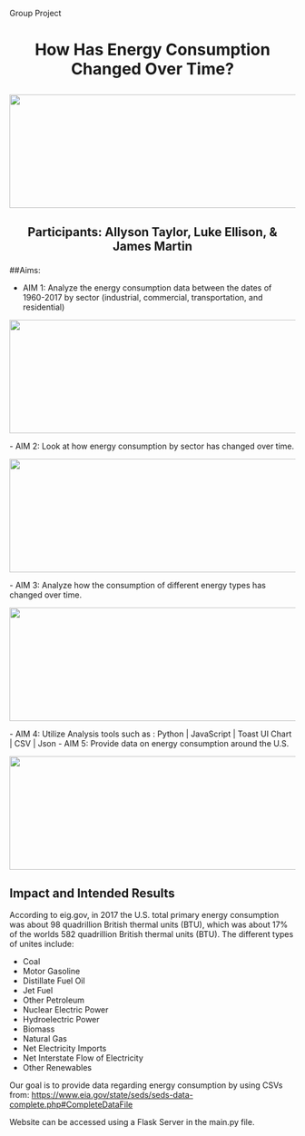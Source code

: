 Group Project

# <p align="center">How Has Energy Consumption Changed Over Time? </p>

<p align="center">
  <img width="600" height="200" src="https://github.com/allysontalyor/Project-2/blob/master/Images/Different%20types%20of%20Energy.jpg">
</p>

## <p align="center">Participants: Allyson Taylor, Luke Ellison, & James Martin</p>

##Aims:

-	AIM 1: 	Analyze the energy consumption data between the dates of 1960-2017 by sector (industrial, commercial, transportation, and residential)
<p align="center">
  <img width="550" height="200" src="https://github.com/allysontalyor/Project-2/blob/master/image1.png">
</p>
-	AIM 2:  Look at how energy consumption by sector has changed over time.
<p align="center">
  <img width="600" height="200" src="https://github.com/allysontalyor/Project-2/blob/master/image2.png">
</p>
-	AIM 3: Analyze how the consumption of different energy types has changed over time.
<p align="center">
  <img width="600" height="200" src="https://github.com/allysontalyor/Project-2/blob/master/image3.png">
</p>
-	AIM 4: Utilize Analysis tools such as :  Python | JavaScript | Toast UI Chart | CSV | Json
-	AIM 5: Provide data on energy consumption around the U.S.
<p align="center">
  <img width="600" height="200" src="https://github.com/allysontalyor/Project-2/blob/master/image4.png">
</p>

## Impact and Intended Results

According to eig.gov, in 2017 the  U.S. total primary energy consumption was about 98 quadrillion British thermal units (BTU), which was about 17% of the worlds 582 quadrillion British thermal units (BTU). The different types of unites include: 

-	Coal              
-	Motor Gasoline
-	Distillate Fuel Oil                
-	Jet Fuel       
-	Other Petroleum
-	Nuclear Electric Power	
-	Hydroelectric Power	         
-	Biomass
-	Natural Gas     
-	Net Electricity Imports
-	Net Interstate Flow of Electricity  
-	Other Renewables

Our goal is to provide data regarding energy consumption by using CSVs from: 
https://www.eia.gov/state/seds/seds-data-complete.php#CompleteDataFile


Website can be accessed using a Flask Server in the main.py file.
